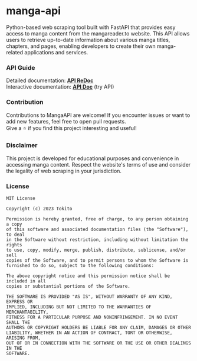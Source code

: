 # manga-api

Python-based web scraping tool built with FastAPI that provides easy access to manga content from the mangareader.to website. This API allows users to retrieve up-to-date information about various manga titles, chapters, and pages, enabling developers to create their own manga-related applications and services.

### API Guide

Detailed documentation: [**API ReDoc**](https://manga-apiv1.vercel.app/redoc)  
Interactive documentation: [**API Doc**](https://manga-apiv1.vercel.app/docs) (try API)

### Contribution

Contributions to MangaAPI are welcome! If you encounter issues or want to add new features, feel free to open pull requests.  
Give a ⭐️ if you find this project interesting and useful!

### Disclaimer

This project is developed for educational purposes and convenience in accessing manga content. Respect the website's terms of use and consider the legality of web scraping in your jurisdiction.

### License
```
MIT License

Copyright (c) 2023 Tokito

Permission is hereby granted, free of charge, to any person obtaining a copy
of this software and associated documentation files (the "Software"), to deal
in the Software without restriction, including without limitation the rights
to use, copy, modify, merge, publish, distribute, sublicense, and/or sell
copies of the Software, and to permit persons to whom the Software is
furnished to do so, subject to the following conditions:

The above copyright notice and this permission notice shall be included in all
copies or substantial portions of the Software.

THE SOFTWARE IS PROVIDED "AS IS", WITHOUT WARRANTY OF ANY KIND, EXPRESS OR
IMPLIED, INCLUDING BUT NOT LIMITED TO THE WARRANTIES OF MERCHANTABILITY,
FITNESS FOR A PARTICULAR PURPOSE AND NONINFRINGEMENT. IN NO EVENT SHALL THE
AUTHORS OR COPYRIGHT HOLDERS BE LIABLE FOR ANY CLAIM, DAMAGES OR OTHER
LIABILITY, WHETHER IN AN ACTION OF CONTRACT, TORT OR OTHERWISE, ARISING FROM,
OUT OF OR IN CONNECTION WITH THE SOFTWARE OR THE USE OR OTHER DEALINGS IN THE
SOFTWARE.
```
